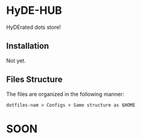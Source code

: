 # HyDE-HUB

HyDErated dots store!

## Installation

Not yet. 

## Files Structure

The files are organized in the following manner:


`dotfiles-nam > Configs > Same structure as $HOME`

# SOON
